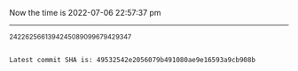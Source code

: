 Now the time is 2022-07-06 22:57:37 pm

---

<small>2422625661394245089099679429347</small>

```txt

Latest commit SHA is: 49532542e2056079b491080ae9e16593a9cb908b
```
